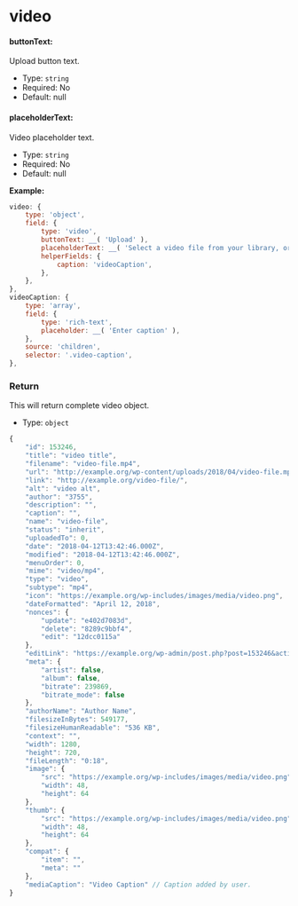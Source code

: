# video

#### buttonText:

Upload button text.

- Type: `string`
- Required: No
- Default: null

#### placeholderText:

Video placeholder text.

- Type: `string`
- Required: No
- Default: null

**Example:**

```js
video: {
	type: 'object',
	field: {
		type: 'video',
		buttonText: __( 'Upload' ),
		placeholderText: __( 'Select a video file from your library, or upload a new one' ),
		helperFields: {
			caption: 'videoCaption',
		},
	},
},
videoCaption: {
	type: 'array',
	field: {
		type: 'rich-text',
		placeholder: __( 'Enter caption' ),
	},
	source: 'children',
	selector: '.video-caption',
},
```

### Return

This will return complete video object.

- Type: `object`

```javascript
{
	"id": 153246,
	"title": "video title",
	"filename": "video-file.mp4",
	"url": "http://example.org/wp-content/uploads/2018/04/video-file.mp4",
	"link": "http://example.org/video-file/",
	"alt": "video alt",
	"author": "3755",
	"description": "",
	"caption": "",
	"name": "video-file",
	"status": "inherit",
	"uploadedTo": 0,
	"date": "2018-04-12T13:42:46.000Z",
	"modified": "2018-04-12T13:42:46.000Z",
	"menuOrder": 0,
	"mime": "video/mp4",
	"type": "video",
	"subtype": "mp4",
	"icon": "https://example.org/wp-includes/images/media/video.png",
	"dateFormatted": "April 12, 2018",
	"nonces": {
		"update": "e402d7083d",
		"delete": "8289c9bbf4",
		"edit": "12dcc0115a"
	},
	"editLink": "https://example.org/wp-admin/post.php?post=153246&action=edit",
	"meta": {
		"artist": false,
		"album": false,
		"bitrate": 239869,
		"bitrate_mode": false
	},
	"authorName": "Author Name",
	"filesizeInBytes": 549177,
	"filesizeHumanReadable": "536 KB",
	"context": "",
	"width": 1280,
	"height": 720,
	"fileLength": "0:18",
	"image": {
		"src": "https://example.org/wp-includes/images/media/video.png",
		"width": 48,
		"height": 64
	},
	"thumb": {
		"src": "https://example.org/wp-includes/images/media/video.png",
		"width": 48,
		"height": 64
	},
	"compat": {
		"item": "",
		"meta": ""
	},
	"mediaCaption": "Video Caption" // Caption added by user.
}
```
